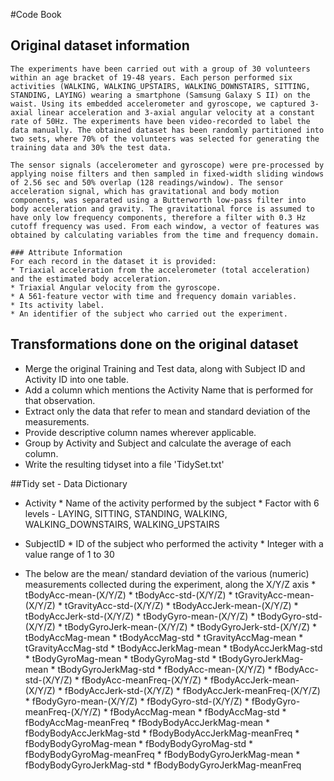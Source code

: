 #Code Book

## Original dataset information
	The experiments have been carried out with a group of 30 volunteers within an age bracket of 19-48 years. Each person performed six activities (WALKING, WALKING_UPSTAIRS, WALKING_DOWNSTAIRS, SITTING, STANDING, LAYING) wearing a smartphone (Samsung Galaxy S II) on the waist. Using its embedded accelerometer and gyroscope, we captured 3-axial linear acceleration and 3-axial angular velocity at a constant rate of 50Hz. The experiments have been video-recorded to label the data manually. The obtained dataset has been randomly partitioned into two sets, where 70% of the volunteers was selected for generating the training data and 30% the test data. 

	The sensor signals (accelerometer and gyroscope) were pre-processed by applying noise filters and then sampled in fixed-width sliding windows of 2.56 sec and 50% overlap (128 readings/window). The sensor acceleration signal, which has gravitational and body motion components, was separated using a Butterworth low-pass filter into body acceleration and gravity. The gravitational force is assumed to have only low frequency components, therefore a filter with 0.3 Hz cutoff frequency was used. From each window, a vector of features was obtained by calculating variables from the time and frequency domain.
	
	### Attribute Information
	For each record in the dataset it is provided: 
	* Triaxial acceleration from the accelerometer (total acceleration) and the estimated body acceleration. 
	* Triaxial Angular velocity from the gyroscope. 
	* A 561-feature vector with time and frequency domain variables. 
	* Its activity label. 
	* An identifier of the subject who carried out the experiment.
	
## Transformations done on the original dataset
* Merge the original Training and Test data, along with Subject ID and Activity ID into one table.
* Add a column which mentions the Activity Name that is performed for that observation.
* Extract only the data that refer to mean and standard deviation of the measurements.
* Provide descriptive column names wherever applicable.
* Group by Activity and Subject and calculate the average of each column.
* Write the resulting tidyset into a file 'TidySet.txt'
	
##Tidy set - Data Dictionary

* Activity
			* Name of the activity performed by the subject
			* Factor with 6 levels - LAYING, SITTING, STANDING, WALKING, WALKING_DOWNSTAIRS, WALKING_UPSTAIRS
			
* SubjectID
			* ID of the subject who performed the activity
			* Integer with a value range of 1 to 30

* The below are the mean/ standard deviation of the various (numeric) measurements collected during the experiment, along the X/Y/Z axis
			* tBodyAcc-mean-(X/Y/Z)
			* tBodyAcc-std-(X/Y/Z)
			* tGravityAcc-mean-(X/Y/Z)
			* tGravityAcc-std-(X/Y/Z)
			* tBodyAccJerk-mean-(X/Y/Z)
			* tBodyAccJerk-std-(X/Y/Z)
			* tBodyGyro-mean-(X/Y/Z)
			* tBodyGyro-std-(X/Y/Z)
			* tBodyGyroJerk-mean-(X/Y/Z)
			* tBodyGyroJerk-std-(X/Y/Z)
			* tBodyAccMag-mean
			* tBodyAccMag-std
			* tGravityAccMag-mean
			* tGravityAccMag-std
			* tBodyAccJerkMag-mean
			* tBodyAccJerkMag-std
			* tBodyGyroMag-mean
			* tBodyGyroMag-std
			* tBodyGyroJerkMag-mean
			* tBodyGyroJerkMag-std
			* fBodyAcc-mean-(X/Y/Z)
			* fBodyAcc-std-(X/Y/Z)
			* fBodyAcc-meanFreq-(X/Y/Z)
			* fBodyAccJerk-mean-(X/Y/Z)
			* fBodyAccJerk-std-(X/Y/Z)
			* fBodyAccJerk-meanFreq-(X/Y/Z)
			* fBodyGyro-mean-(X/Y/Z)
			* fBodyGyro-std-(X/Y/Z)
			* fBodyGyro-meanFreq-(X/Y/Z)
			* fBodyAccMag-mean
			* fBodyAccMag-std
			* fBodyAccMag-meanFreq
			* fBodyBodyAccJerkMag-mean
			* fBodyBodyAccJerkMag-std
			* fBodyBodyAccJerkMag-meanFreq
			* fBodyBodyGyroMag-mean
			* fBodyBodyGyroMag-std
			* fBodyBodyGyroMag-meanFreq
			* fBodyBodyGyroJerkMag-mean
			* fBodyBodyGyroJerkMag-std
			* fBodyBodyGyroJerkMag-meanFreq



 
			